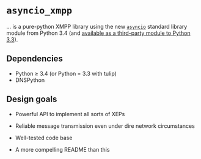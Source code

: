 ``asyncio_xmpp``
================

... is a pure-python XMPP library using the new [``asyncio``][0] standard library
module from Python 3.4 (and
[available as a third-party module to Python 3.3][1]).

Dependencies
------------

* Python ≥ 3.4 (or Python = 3.3 with tulip)
* DNSPython

Design goals
------------

* Powerful API to implement all sorts of XEPs
* Reliable message transmission even under dire network circumstances
* Well-tested code base
* A more compelling README than this

   [0]: https://docs.python.org/3/library/asyncio.html
   [1]: https://code.google.com/p/tulip/
